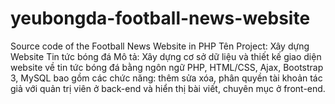# yeubongda-football-news-website
Source code of the Football News Website in PHP
Tên Project: Xây dựng Website Tin tức bóng đá
Mô tả: Xây dựng cơ sở dữ liệu và thiết kế giao diện website về tin tức bóng đá bằng ngôn ngữ PHP, HTML/CSS, Ajax, Bootstrap 3, MySQL bao gồm các chức năng: thêm sửa xóa, phân quyền tài khoản tác giả với quản trị viên ở back-end và hiển thị bài viết, chuyên mục ở front-end.
